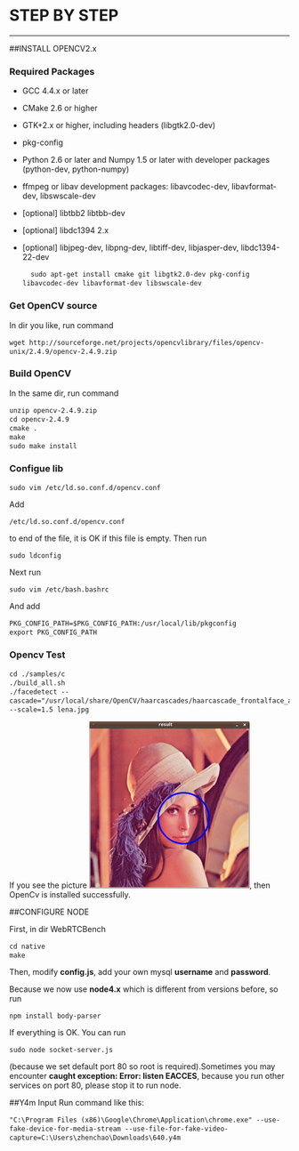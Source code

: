 # STEP BY STEP
***

##INSTALL OPENCV2.x

### Required Packages
* GCC 4.4.x or later
* CMake 2.6 or higher
* GTK+2.x or higher, including headers (libgtk2.0-dev)
* pkg-config
* Python 2.6 or later and Numpy 1.5 or later with developer packages (python-dev, python-numpy)
* ffmpeg or libav development packages: libavcodec-dev, libavformat-dev, libswscale-dev
* [optional] libtbb2 libtbb-dev
* [optional] libdc1394 2.x
* [optional] libjpeg-dev, libpng-dev, libtiff-dev, libjasper-dev, libdc1394-22-dev

    	sudo apt-get install cmake git libgtk2.0-dev pkg-config libavcodec-dev libavformat-dev libswscale-dev

### Get OpenCV source
In dir you like, run command 
		
	wget http://sourceforge.net/projects/opencvlibrary/files/opencv-unix/2.4.9/opencv-2.4.9.zip

### Build OpenCV
In the same dir, run command
	
	unzip opencv-2.4.9.zip
	cd opencv-2.4.9
	cmake .
	make
	sudo make install

### Configue lib
	sudo vim /etc/ld.so.conf.d/opencv.conf          
Add 

	/etc/ld.so.conf.d/opencv.conf
 to end of the file, it is OK if this file is empty.
Then run
	
	sudo ldconfig
Next run
	
	sudo vim /etc/bash.bashrc 
And add
	
	PKG_CONFIG_PATH=$PKG_CONFIG_PATH:/usr/local/lib/pkgconfig
	export PKG_CONFIG_PATH

### Opencv Test
	cd ./samples/c
	./build_all.sh
	./facedetect --cascade="/usr/local/share/OpenCV/haarcascades/haarcascade_frontalface_alt.xml" --scale=1.5 lena.jpg
If you see the picture ![pic](./opencv.png), then OpenCv is installed successfully.


##CONFIGURE NODE

First, in dir WebRTCBench

	cd native
	make

Then, modify **config.js**, add your own mysql **username** and **password**.

Because we now use **node4.x** which is different from versions before, so run 

	npm install body-parser

If everything is OK. You can run 

	sudo node socket-server.js
(because we set default port 80 so root is required).Sometimes you may encounter **caught exception: Error: listen EACCES**, because you run other services on port 80, please stop it to run node.

##Y4m Input
Run command like this:

    "C:\Program Files (x86)\Google\Chrome\Application\chrome.exe" --use-fake-device-for-media-stream --use-file-for-fake-video-capture=C:\Users\zhenchao\Downloads\640.y4m

